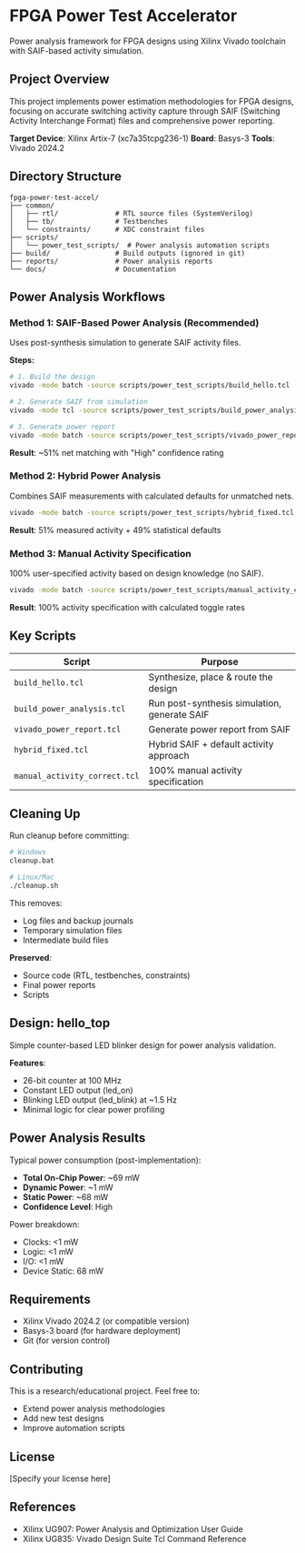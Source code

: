 # FPGA Power Test Accelerator

Power analysis framework for FPGA designs using Xilinx Vivado toolchain with SAIF-based activity simulation.

## Project Overview

This project implements power estimation methodologies for FPGA designs, focusing on accurate switching activity capture through SAIF (Switching Activity Interchange Format) files and comprehensive power reporting.

**Target Device**: Xilinx Artix-7 (xc7a35tcpg236-1)
**Board**: Basys-3
**Tools**: Vivado 2024.2

## Directory Structure

```
fpga-power-test-accel/
├── common/
│   ├── rtl/              # RTL source files (SystemVerilog)
│   ├── tb/               # Testbenches
│   └── constraints/      # XDC constraint files
├── scripts/
│   └── power_test_scripts/  # Power analysis automation scripts
├── build/                # Build outputs (ignored in git)
├── reports/              # Power analysis reports
└── docs/                 # Documentation
```

## Power Analysis Workflows

### Method 1: SAIF-Based Power Analysis (Recommended)

Uses post-synthesis simulation to generate SAIF activity files.

**Steps:**
```bash
# 1. Build the design
vivado -mode batch -source scripts/power_test_scripts/build_hello.tcl

# 2. Generate SAIF from simulation
vivado -mode tcl -source scripts/power_test_scripts/build_power_analysis.tcl

# 3. Generate power report
vivado -mode batch -source scripts/power_test_scripts/vivado_power_report.tcl
```

**Result**: ~51% net matching with "High" confidence rating

### Method 2: Hybrid Power Analysis

Combines SAIF measurements with calculated defaults for unmatched nets.

```bash
vivado -mode batch -source scripts/power_test_scripts/hybrid_fixed.tcl
```

**Result**: 51% measured activity + 49% statistical defaults

### Method 3: Manual Activity Specification

100% user-specified activity based on design knowledge (no SAIF).

```bash
vivado -mode batch -source scripts/power_test_scripts/manual_activity_correct.tcl
```

**Result**: 100% activity specification with calculated toggle rates

## Key Scripts

| Script | Purpose |
|--------|---------|
| `build_hello.tcl` | Synthesize, place & route the design |
| `build_power_analysis.tcl` | Run post-synthesis simulation, generate SAIF |
| `vivado_power_report.tcl` | Generate power report from SAIF |
| `hybrid_fixed.tcl` | Hybrid SAIF + default activity approach |
| `manual_activity_correct.tcl` | 100% manual activity specification |

## Cleaning Up

Run cleanup before committing:
```bash
# Windows
cleanup.bat

# Linux/Mac
./cleanup.sh
```

This removes:
- Log files and backup journals
- Temporary simulation files
- Intermediate build files

**Preserved**:
- Source code (RTL, testbenches, constraints)
- Final power reports
- Scripts

## Design: hello_top

Simple counter-based LED blinker design for power analysis validation.

**Features**:
- 26-bit counter at 100 MHz
- Constant LED output (led_on)
- Blinking LED output (led_blink) at ~1.5 Hz
- Minimal logic for clear power profiling

## Power Analysis Results

Typical power consumption (post-implementation):
- **Total On-Chip Power**: ~69 mW
- **Dynamic Power**: ~1 mW
- **Static Power**: ~68 mW
- **Confidence Level**: High

Power breakdown:
- Clocks: <1 mW
- Logic: <1 mW
- I/O: <1 mW
- Device Static: 68 mW

## Requirements

- Xilinx Vivado 2024.2 (or compatible version)
- Basys-3 board (for hardware deployment)
- Git (for version control)

## Contributing

This is a research/educational project. Feel free to:
- Extend power analysis methodologies
- Add new test designs
- Improve automation scripts

## License

[Specify your license here]

## References

- Xilinx UG907: Power Analysis and Optimization User Guide
- Xilinx UG835: Vivado Design Suite Tcl Command Reference
